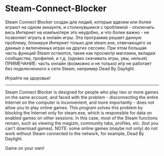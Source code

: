 # Steam-Connect-Blocker

Steam Connect Blocker создан для людей, которые вдвоем или более играют на одном аккаунте, и столкнувшиеся с проблемой - отключать весь Интернет на компьютере это неудобно, и что более важно - не позволяет играть в онлайн игры.
Эта программа решает данную проблему, блокируя Интернет только для steam.exe, отвечающего за данные о включенных играх на других сессиях. При этом большая часть функций Steam остаются, такие как просмотр магизина, вкладки сообщества, профилей, и т.д. (однако скачивать игры, увы, нельзя).
ПРИМЕЧАНИЕ: часть онлайн (возможно и не только) игр не работает без подключенного к сети Steam, например Dead By Daylight.

Играйте на здоровье!

----------------------------------------

Steam Connect Blocker is designed for people who play two or more games on the same account, and faced with the problem - disconnecting the entire Internet on the computer is inconvenient, and more importantly - does not allow you to play online games.
This program solves this problem by blocking the Internet only for steam.exe, which is responsible for data on enabled games on other sessions. In this case, most of the Steam functions remain, such as viewing the magizin, community tabs, profiles, etc. (but you can't download games).
NOTE: some online games (maybe not only) do not work without Steam connected to the network, for example, Dead By Daylight.

Game on your own!
